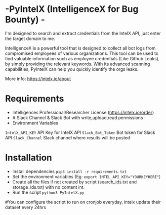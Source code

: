 # -PyIntelX (IntelligenceX for Bug Bounty) -
I'm designed to search and extract credentials from the IntelX API, just enter the target domain to me.


IntelligenceX is a powerful tool that is designed to collect all bot logs from compromised employees of various organizations. This tool can be used to find valuable information such as employee credentials (Like Github Leaks), by simply providing the relevant keywords. With its advanced scanning capabilities, PyIntelX can help you quickly identify the orgs leaks.

More info: https://intelx.io/about

# Requirements
* Intelligences Professional/Researcher License (https://intelx.io/order)
* A Slack Channel & Slack Bot with write,upload,read permissions
* Environment Variables 

```IntelX_API_KEY``` API Key for IntelX API
```Slack_Bot_Token``` Bot token for Slack API
```Slack_Channel``` Slack channel where results will be posted

# Installation

* Install dependencies ```pip3 install -r requirements.txt```
* Set the environment variables (Eg: ```export INTEL_API_KEY="YOURKEYHERE"```)
* Create all the files if not created by script (search_ids.txt and storage_ids.txt) with no content int. 
* Run the script ```python3 PyIntelX.py```

#You can configure the script to run on cronjob everyday, intelx update their dataset every 24hrs

